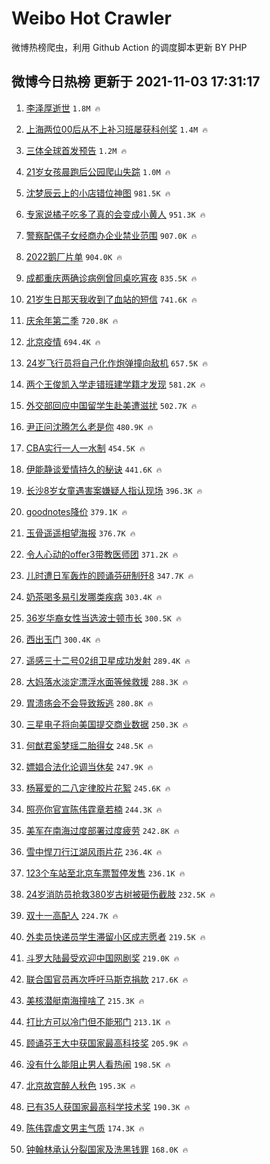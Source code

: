 # Weibo Hot Crawler 



微博热榜爬虫，利用 Github Action 的调度脚本更新 BY PHP 


## 微博今日热榜 更新于 2021-11-03 17:31:17 
1. [李泽厚逝世](https://s.weibo.com/weibo?q=%23%E6%9D%8E%E6%B3%BD%E5%8E%9A%E9%80%9D%E4%B8%96%23&Refer=top) `1.8M 🔥` 

1. [上海两位00后从不上补习班屡获科创奖](https://s.weibo.com/weibo?q=%23%E4%B8%8A%E6%B5%B7%E4%B8%A4%E4%BD%8D00%E5%90%8E%E4%BB%8E%E4%B8%8D%E4%B8%8A%E8%A1%A5%E4%B9%A0%E7%8F%AD%E5%B1%A1%E8%8E%B7%E7%A7%91%E5%88%9B%E5%A5%96%23&Refer=top) `1.4M 🔥` 

1. [三体全球首发预告](https://s.weibo.com/weibo?q=%23%E4%B8%89%E4%BD%93%E5%85%A8%E7%90%83%E9%A6%96%E5%8F%91%E9%A2%84%E5%91%8A%23&Refer=top) `1.2M 🔥` 

1. [21岁女孩晨跑后公园爬山失踪](https://s.weibo.com/weibo?q=%2321%E5%B2%81%E5%A5%B3%E5%AD%A9%E6%99%A8%E8%B7%91%E5%90%8E%E5%85%AC%E5%9B%AD%E7%88%AC%E5%B1%B1%E5%A4%B1%E8%B8%AA%23&Refer=top) `1.0M 🔥` 

1. [沈梦辰云上的小店错位神图](https://s.weibo.com/weibo?q=%23%E6%B2%88%E6%A2%A6%E8%BE%B0%E4%BA%91%E4%B8%8A%E7%9A%84%E5%B0%8F%E5%BA%97%E9%94%99%E4%BD%8D%E7%A5%9E%E5%9B%BE%23&Refer=top) `981.5K 🔥` 

1. [专家说橘子吃多了真的会变成小黄人](https://s.weibo.com/weibo?q=%23%E4%B8%93%E5%AE%B6%E8%AF%B4%E6%A9%98%E5%AD%90%E5%90%83%E5%A4%9A%E4%BA%86%E7%9C%9F%E7%9A%84%E4%BC%9A%E5%8F%98%E6%88%90%E5%B0%8F%E9%BB%84%E4%BA%BA%23&Refer=top) `951.3K 🔥` 

1. [警察配偶子女经商办企业禁业范围](https://s.weibo.com/weibo?q=%23%E8%AD%A6%E5%AF%9F%E9%85%8D%E5%81%B6%E5%AD%90%E5%A5%B3%E7%BB%8F%E5%95%86%E5%8A%9E%E4%BC%81%E4%B8%9A%E7%A6%81%E4%B8%9A%E8%8C%83%E5%9B%B4%23&Refer=top) `907.0K 🔥` 

1. [2022鹅厂片单](https://s.weibo.com/weibo?q=%232022%E9%B9%85%E5%8E%82%E7%89%87%E5%8D%95%23&Refer=top) `904.0K 🔥` 

1. [成都重庆两确诊病例曾同桌吃宵夜](https://s.weibo.com/weibo?q=%23%E6%88%90%E9%83%BD%E9%87%8D%E5%BA%86%E4%B8%A4%E7%A1%AE%E8%AF%8A%E7%97%85%E4%BE%8B%E6%9B%BE%E5%90%8C%E6%A1%8C%E5%90%83%E5%AE%B5%E5%A4%9C%23&Refer=top) `835.5K 🔥` 

1. [21岁生日那天我收到了血站的短信](https://s.weibo.com/weibo?q=%2321%E5%B2%81%E7%94%9F%E6%97%A5%E9%82%A3%E5%A4%A9%E6%88%91%E6%94%B6%E5%88%B0%E4%BA%86%E8%A1%80%E7%AB%99%E7%9A%84%E7%9F%AD%E4%BF%A1%23&Refer=top) `741.6K 🔥` 

1. [庆余年第二季](https://s.weibo.com/weibo?q=%23%E5%BA%86%E4%BD%99%E5%B9%B4%E7%AC%AC%E4%BA%8C%E5%AD%A3%23&Refer=top) `720.8K 🔥` 

1. [北京疫情](https://s.weibo.com/weibo?q=%23%E5%8C%97%E4%BA%AC%E7%96%AB%E6%83%85%23&Refer=top) `694.4K 🔥` 

1. [24岁飞行员将自己化作炮弹撞向敌机](https://s.weibo.com/weibo?q=%2324%E5%B2%81%E9%A3%9E%E8%A1%8C%E5%91%98%E5%B0%86%E8%87%AA%E5%B7%B1%E5%8C%96%E4%BD%9C%E7%82%AE%E5%BC%B9%E6%92%9E%E5%90%91%E6%95%8C%E6%9C%BA%23&Refer=top) `657.5K 🔥` 

1. [两个王俊凯入学走错班建学籍才发现](https://s.weibo.com/weibo?q=%23%E4%B8%A4%E4%B8%AA%E7%8E%8B%E4%BF%8A%E5%87%AF%E5%85%A5%E5%AD%A6%E8%B5%B0%E9%94%99%E7%8F%AD%E5%BB%BA%E5%AD%A6%E7%B1%8D%E6%89%8D%E5%8F%91%E7%8E%B0%23&Refer=top) `581.2K 🔥` 

1. [外交部回应中国留学生赴美遭滋扰](https://s.weibo.com/weibo?q=%23%E5%A4%96%E4%BA%A4%E9%83%A8%E5%9B%9E%E5%BA%94%E4%B8%AD%E5%9B%BD%E7%95%99%E5%AD%A6%E7%94%9F%E8%B5%B4%E7%BE%8E%E9%81%AD%E6%BB%8B%E6%89%B0%23&Refer=top) `502.7K 🔥` 

1. [尹正问沈腾怎么老是你](https://s.weibo.com/weibo?q=%23%E5%B0%B9%E6%AD%A3%E9%97%AE%E6%B2%88%E8%85%BE%E6%80%8E%E4%B9%88%E8%80%81%E6%98%AF%E4%BD%A0%23&Refer=top) `480.9K 🔥` 

1. [CBA实行一人一水制](https://s.weibo.com/weibo?q=%23CBA%E5%AE%9E%E8%A1%8C%E4%B8%80%E4%BA%BA%E4%B8%80%E6%B0%B4%E5%88%B6%23&Refer=top) `454.5K 🔥` 

1. [伊能静谈爱情持久的秘诀](https://s.weibo.com/weibo?q=%23%E4%BC%8A%E8%83%BD%E9%9D%99%E8%B0%88%E7%88%B1%E6%83%85%E6%8C%81%E4%B9%85%E7%9A%84%E7%A7%98%E8%AF%80%23&Refer=top) `441.6K 🔥` 

1. [长沙8岁女童遇害案嫌疑人指认现场](https://s.weibo.com/weibo?q=%23%E9%95%BF%E6%B2%998%E5%B2%81%E5%A5%B3%E7%AB%A5%E9%81%87%E5%AE%B3%E6%A1%88%E5%AB%8C%E7%96%91%E4%BA%BA%E6%8C%87%E8%AE%A4%E7%8E%B0%E5%9C%BA%23&Refer=top) `396.3K 🔥` 

1. [goodnotes降价](https://s.weibo.com/weibo?q=%23goodnotes%E9%99%8D%E4%BB%B7%23&Refer=top) `379.1K 🔥` 

1. [玉骨遥遥相望海报](https://s.weibo.com/weibo?q=%23%E7%8E%89%E9%AA%A8%E9%81%A5%E9%81%A5%E7%9B%B8%E6%9C%9B%E6%B5%B7%E6%8A%A5%23&Refer=top) `376.7K 🔥` 

1. [令人心动的offer3带教医师团](https://s.weibo.com/weibo?q=%23%E4%BB%A4%E4%BA%BA%E5%BF%83%E5%8A%A8%E7%9A%84offer3%E5%B8%A6%E6%95%99%E5%8C%BB%E5%B8%88%E5%9B%A2%23&Refer=top) `371.2K 🔥` 

1. [儿时遭日军轰炸的顾诵芬研制歼8](https://s.weibo.com/weibo?q=%23%E5%84%BF%E6%97%B6%E9%81%AD%E6%97%A5%E5%86%9B%E8%BD%B0%E7%82%B8%E7%9A%84%E9%A1%BE%E8%AF%B5%E8%8A%AC%E7%A0%94%E5%88%B6%E6%AD%BC8%23&Refer=top) `347.7K 🔥` 

1. [奶茶喝多易引发哪类疾病](https://s.weibo.com/weibo?q=%23%E5%A5%B6%E8%8C%B6%E5%96%9D%E5%A4%9A%E6%98%93%E5%BC%95%E5%8F%91%E5%93%AA%E7%B1%BB%E7%96%BE%E7%97%85%23&Refer=top) `303.4K 🔥` 

1. [36岁华裔女性当选波士顿市长](https://s.weibo.com/weibo?q=%2336%E5%B2%81%E5%8D%8E%E8%A3%94%E5%A5%B3%E6%80%A7%E5%BD%93%E9%80%89%E6%B3%A2%E5%A3%AB%E9%A1%BF%E5%B8%82%E9%95%BF%23&Refer=top) `300.5K 🔥` 

1. [西出玉门](https://s.weibo.com/weibo?q=%23%E8%A5%BF%E5%87%BA%E7%8E%89%E9%97%A8%23&Refer=top) `300.4K 🔥` 

1. [遥感三十二号02组卫星成功发射](https://s.weibo.com/weibo?q=%23%E9%81%A5%E6%84%9F%E4%B8%89%E5%8D%81%E4%BA%8C%E5%8F%B702%E7%BB%84%E5%8D%AB%E6%98%9F%E6%88%90%E5%8A%9F%E5%8F%91%E5%B0%84%23&Refer=top) `289.4K 🔥` 

1. [大妈落水淡定漂浮水面等候救援](https://s.weibo.com/weibo?q=%23%E5%A4%A7%E5%A6%88%E8%90%BD%E6%B0%B4%E6%B7%A1%E5%AE%9A%E6%BC%82%E6%B5%AE%E6%B0%B4%E9%9D%A2%E7%AD%89%E5%80%99%E6%95%91%E6%8F%B4%23&Refer=top) `288.3K 🔥` 

1. [胃溃疡会不会导致叛逃](https://s.weibo.com/weibo?q=%23%E8%83%83%E6%BA%83%E7%96%A1%E4%BC%9A%E4%B8%8D%E4%BC%9A%E5%AF%BC%E8%87%B4%E5%8F%9B%E9%80%83%23&Refer=top) `280.8K 🔥` 

1. [三星电子将向美国提交商业数据](https://s.weibo.com/weibo?q=%23%E4%B8%89%E6%98%9F%E7%94%B5%E5%AD%90%E5%B0%86%E5%90%91%E7%BE%8E%E5%9B%BD%E6%8F%90%E4%BA%A4%E5%95%86%E4%B8%9A%E6%95%B0%E6%8D%AE%23&Refer=top) `250.3K 🔥` 

1. [何猷君奚梦瑶二胎得女](https://s.weibo.com/weibo?q=%23%E4%BD%95%E7%8C%B7%E5%90%9B%E5%A5%9A%E6%A2%A6%E7%91%B6%E4%BA%8C%E8%83%8E%E5%BE%97%E5%A5%B3%23&Refer=top) `248.5K 🔥` 

1. [嫖娼合法化论调当休矣](https://s.weibo.com/weibo?q=%23%E5%AB%96%E5%A8%BC%E5%90%88%E6%B3%95%E5%8C%96%E8%AE%BA%E8%B0%83%E5%BD%93%E4%BC%91%E7%9F%A3%23&Refer=top) `247.9K 🔥` 

1. [杨幂爱的二八定律胶片花絮](https://s.weibo.com/weibo?q=%23%E6%9D%A8%E5%B9%82%E7%88%B1%E7%9A%84%E4%BA%8C%E5%85%AB%E5%AE%9A%E5%BE%8B%E8%83%B6%E7%89%87%E8%8A%B1%E7%B5%AE%23&Refer=top) `245.6K 🔥` 

1. [照亮你官宣陈伟霆章若楠](https://s.weibo.com/weibo?q=%23%E7%85%A7%E4%BA%AE%E4%BD%A0%E5%AE%98%E5%AE%A3%E9%99%88%E4%BC%9F%E9%9C%86%E7%AB%A0%E8%8B%A5%E6%A5%A0%23&Refer=top) `244.3K 🔥` 

1. [美军在南海过度部署过度疲劳](https://s.weibo.com/weibo?q=%23%E7%BE%8E%E5%86%9B%E5%9C%A8%E5%8D%97%E6%B5%B7%E8%BF%87%E5%BA%A6%E9%83%A8%E7%BD%B2%E8%BF%87%E5%BA%A6%E7%96%B2%E5%8A%B3%23&Refer=top) `242.8K 🔥` 

1. [雪中悍刀行江湖风雨片花](https://s.weibo.com/weibo?q=%23%E9%9B%AA%E4%B8%AD%E6%82%8D%E5%88%80%E8%A1%8C%E6%B1%9F%E6%B9%96%E9%A3%8E%E9%9B%A8%E7%89%87%E8%8A%B1%23&Refer=top) `236.4K 🔥` 

1. [123个车站至北京车票暂停发售](https://s.weibo.com/weibo?q=%23123%E4%B8%AA%E8%BD%A6%E7%AB%99%E8%87%B3%E5%8C%97%E4%BA%AC%E8%BD%A6%E7%A5%A8%E6%9A%82%E5%81%9C%E5%8F%91%E5%94%AE%23&Refer=top) `236.1K 🔥` 

1. [24岁消防员抢救380岁古树被砸伤截肢](https://s.weibo.com/weibo?q=%2324%E5%B2%81%E6%B6%88%E9%98%B2%E5%91%98%E6%8A%A2%E6%95%91380%E5%B2%81%E5%8F%A4%E6%A0%91%E8%A2%AB%E7%A0%B8%E4%BC%A4%E6%88%AA%E8%82%A2%23&Refer=top) `232.5K 🔥` 

1. [双十一高配人](https://s.weibo.com/weibo?q=%23%E5%8F%8C%E5%8D%81%E4%B8%80%E9%AB%98%E9%85%8D%E4%BA%BA%23&Refer=top) `224.7K 🔥` 

1. [外卖员快递员学生滞留小区成志愿者](https://s.weibo.com/weibo?q=%23%E5%A4%96%E5%8D%96%E5%91%98%E5%BF%AB%E9%80%92%E5%91%98%E5%AD%A6%E7%94%9F%E6%BB%9E%E7%95%99%E5%B0%8F%E5%8C%BA%E6%88%90%E5%BF%97%E6%84%BF%E8%80%85%23&Refer=top) `219.5K 🔥` 

1. [斗罗大陆最受欢迎中国网剧奖](https://s.weibo.com/weibo?q=%23%E6%96%97%E7%BD%97%E5%A4%A7%E9%99%86%E6%9C%80%E5%8F%97%E6%AC%A2%E8%BF%8E%E4%B8%AD%E5%9B%BD%E7%BD%91%E5%89%A7%E5%A5%96%23&Refer=top) `219.0K 🔥` 

1. [联合国官员再次呼吁马斯克捐款](https://s.weibo.com/weibo?q=%23%E8%81%94%E5%90%88%E5%9B%BD%E5%AE%98%E5%91%98%E5%86%8D%E6%AC%A1%E5%91%BC%E5%90%81%E9%A9%AC%E6%96%AF%E5%85%8B%E6%8D%90%E6%AC%BE%23&Refer=top) `217.6K 🔥` 

1. [美核潜艇南海撞啥了](https://s.weibo.com/weibo?q=%23%E7%BE%8E%E6%A0%B8%E6%BD%9C%E8%89%87%E5%8D%97%E6%B5%B7%E6%92%9E%E5%95%A5%E4%BA%86%23&Refer=top) `215.3K 🔥` 

1. [打比方可以冷门但不能邪门](https://s.weibo.com/weibo?q=%E6%89%93%E6%AF%94%E6%96%B9%E5%8F%AF%E4%BB%A5%E5%86%B7%E9%97%A8%E4%BD%86%E4%B8%8D%E8%83%BD%E9%82%AA%E9%97%A8&Refer=top) `213.1K 🔥` 

1. [顾诵芬王大中获国家最高科技奖](https://s.weibo.com/weibo?q=%23%E9%A1%BE%E8%AF%B5%E8%8A%AC%E7%8E%8B%E5%A4%A7%E4%B8%AD%E8%8E%B7%E5%9B%BD%E5%AE%B6%E6%9C%80%E9%AB%98%E7%A7%91%E6%8A%80%E5%A5%96%23&Refer=top) `205.9K 🔥` 

1. [没有什么能阻止男人看热闹](https://s.weibo.com/weibo?q=%23%E6%B2%A1%E6%9C%89%E4%BB%80%E4%B9%88%E8%83%BD%E9%98%BB%E6%AD%A2%E7%94%B7%E4%BA%BA%E7%9C%8B%E7%83%AD%E9%97%B9%23&Refer=top) `198.5K 🔥` 

1. [北京故宫醉人秋色](https://s.weibo.com/weibo?q=%23%E5%8C%97%E4%BA%AC%E6%95%85%E5%AE%AB%E9%86%89%E4%BA%BA%E7%A7%8B%E8%89%B2%23&Refer=top) `195.3K 🔥` 

1. [已有35人获国家最高科学技术奖](https://s.weibo.com/weibo?q=%23%E5%B7%B2%E6%9C%8935%E4%BA%BA%E8%8E%B7%E5%9B%BD%E5%AE%B6%E6%9C%80%E9%AB%98%E7%A7%91%E5%AD%A6%E6%8A%80%E6%9C%AF%E5%A5%96%23&Refer=top) `190.3K 🔥` 

1. [陈伟霆虐文男主气质](https://s.weibo.com/weibo?q=%23%E9%99%88%E4%BC%9F%E9%9C%86%E8%99%90%E6%96%87%E7%94%B7%E4%B8%BB%E6%B0%94%E8%B4%A8%23&Refer=top) `174.3K 🔥` 

1. [钟翰林承认分裂国家及洗黑钱罪](https://s.weibo.com/weibo?q=%23%E9%92%9F%E7%BF%B0%E6%9E%97%E6%89%BF%E8%AE%A4%E5%88%86%E8%A3%82%E5%9B%BD%E5%AE%B6%E5%8F%8A%E6%B4%97%E9%BB%91%E9%92%B1%E7%BD%AA%23&Refer=top) `168.0K 🔥` 

